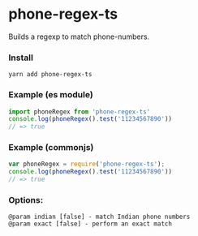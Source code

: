 # phone-regex-ts

Builds a regexp to match phone-numbers.

### Install

```
yarn add phone-regex-ts
```
### Example (es module)
```js
import phoneRegex from 'phone-regex-ts'
console.log(phoneRegex().test('11234567890'))
// => true
```

### Example (commonjs)
```js
var phoneRegex = require('phone-regex-ts');
console.log(phoneRegex().test('11234567890'))
// => true
```

### Options:

```
@param indian [false] - match Indian phone numbers
@param exact [false] - perform an exact match
```

